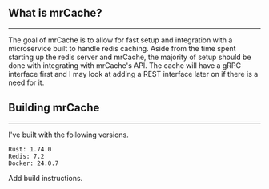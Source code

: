 ## What is mrCache?
_______________

The goal of mrCache is to allow for fast setup and integration with a microservice built to handle redis caching. 
Aside from the time spent starting up the redis server and mrCache, the majority of setup should be done with integrating with mrCache's API.
The cache will have a gRPC interface first and I may look at adding a REST interface later on if there is a need for it.

## Building mrCache
_______________

I've built with the following versions.

    Rust: 1.74.0
    Redis: 7.2
    Docker: 24.0.7

Add build instructions.


